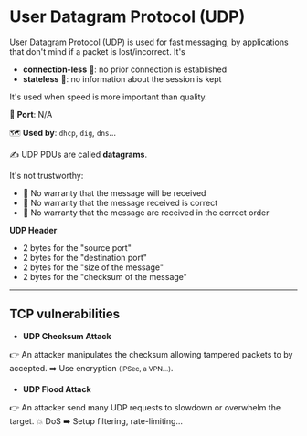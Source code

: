 # User Datagram Protocol (UDP)

<div class="row row-cols-md-2"><div>

User Datagram Protocol (UDP) is used for fast messaging, by applications that don't mind if a packet is lost/incorrect. It's

* **connection-less** 🦘: no prior connection is established
* **stateless** 🙉: no information about the session is kept

It's used when speed is more important than quality.

🐊️ **Port**: N/A

🗺️ **Used by**: `dhcp`, `dig`, `dns`...

✍️ UDP PDUs are called **datagrams**.
</div><div>

It's not trustworthy:

* 🚮 No warranty that the message will be received
* 🙅 No warranty that the message received is correct
* 🥏 No warranty that the message are received in the correct order

**UDP Header**

* 2 bytes for the "source port"
* 2 bytes for the "destination port"
* 2 bytes for the "size of the message"
* 2 bytes for the "checksum of the message"
</div></div>

<hr class="sep-both">

## TCP vulnerabilities

<div class="row row-cols-md-2"><div>

* **UDP Checksum Attack**

👉 An attacker manipulates the checksum allowing tampered packets to by accepted. ➡️ Use encryption <small>(IPSec, a VPN...)</small>.

* **UDP Flood Attack**

👉 An attacker send many UDP requests to slowdown or overwhelm the target. 💥 DoS ➡️ Setup filtering, rate-limiting...
</div><div>
</div></div>